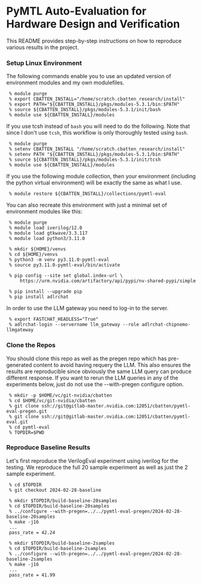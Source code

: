 
# PyMTL Auto-Evaluation for Hardware Design and Verification

This README provides step-by-step instructions on how to reproduce
various results in the project.

### Setup Linux Environment

The following commands enable you to use an updated version of
environment modules and my own modulefiles.

```
 % module purge
 % export CBATTEN_INSTALL="/home/scratch.cbatten_research/install"
 % export PATH="${CBATTEN_INSTALL}/pkgs/modules-5.3.1/bin:$PATH"
 % source ${CBATTEN_INSTALL}/pkgs/modules-5.3.1/init/bash
 % module use ${CBATTEN_INSTALL}/modules
```

If you use tcsh instead of `bash` you will need to do the following. Note
that since I don't use `tcsh`, this workflow is only thoroughly tested
using `bash`.

```
 % module purge
 % setenv CBATTEN_INSTALL "/home/scratch.cbatten_research/install"
 % setenv PATH "${CBATTEN_INSTALL}/pkgs/modules-5.3.1/bin:$PATH"
 % source ${CBATTEN_INSTALL}/pkgs/modules-5.3.1/init/tcsh
 % module use ${CBATTEN_INSTALL}/modules
```

If you use the following module collection, then your environment
(including the python virtual environment) will be exactly the same as
what I use.

```
 % module restore ${CBATTEN_INSTALL}/collections/pymtl-eval
```

You can also recreate this environment with just a minimal set of
environment modules like this:

```
 % module purge
 % module load iverilog/12.0
 % module load gtkwave/3.3.117
 % module load python3/3.11.0

 % mkdir ${HOME}/venvs
 % cd ${HOME}/venvs
 % python3 -m venv py3.11.0-pymtl-eval
 % source py3.11.0-pymtl-eval/bin/activate

 % pip config --site set global.index-url \
     https://urm.nvidia.com/artifactory/api/pypi/nv-shared-pypi/simple

 % pip install --upgrade pip
 % pip install adlrchat
```

In order to use the LLM gateway you need to log-in to the server.

```
 % export FASTCHAT_HEADLESS="True"
 % adlrchat-login --servername llm_gateway --role adlrchat-chipnemo-llmgateway
```

### Clone the Repos

You should clone this repo as well as the pregen repo which has
pre-generated content to avoid having requery the LLM. This also ensures
the results are reproducible since obviously the same LLM query can
produce different response. If you want to rerun the LLM queries in any
of the experiments below, just do not use the --with-pregen configure
option.

```
 % mkdir -p $HOME/vc/git-nvidia/cbatten
 % cd $HOME/vc/git-nvidia/cbatten
 % git clone ssh://git@gitlab-master.nvidia.com:12051/cbatten/pymtl-eval-pregen.git
 % git clone ssh://git@gitlab-master.nvidia.com:12051/cbatten/pymtl-eval.git
 % cd pymtl-eval
 % TOPDIR=$PWD
```

### Reproduce Baseline Results

Let's first reproduce the VerilogEval experiment using iverilog for the
testing. We reproduce the full 20 sample experiment as well as just the 2
sample experiment.

```
 % cd $TOPDIR
 % git checkout 2024-02-28-baseline

 % mkdir $TOPDIR/build-baseline-20samples
 % cd $TOPDIR/build-baseline-20samples
 % ../configure --with-pregen=../../pymtl-eval-pregen/2024-02-28-baseline-20samples
 % make -j16
 ...
 pass_rate = 42.24

 % mkdir $TOPDIR/build-baseline-2samples
 % cd $TOPDIR/build-baseline-2samples
 % ../configure --with-pregen=../../pymtl-eval-pregen/2024-02-28-baseline-2samples
 % make -j16
 ...
 pass_rate = 41.99
```

